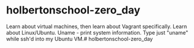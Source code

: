 # holbertonschool-zero_day

Learn about virtual machines, then learn about Vagrant specifically. Learn about Linux/Ubuntu. Uname - print system information. Type just "uname" while ssh'd into my Ubuntu VM.# holbertonschool-zero_day
